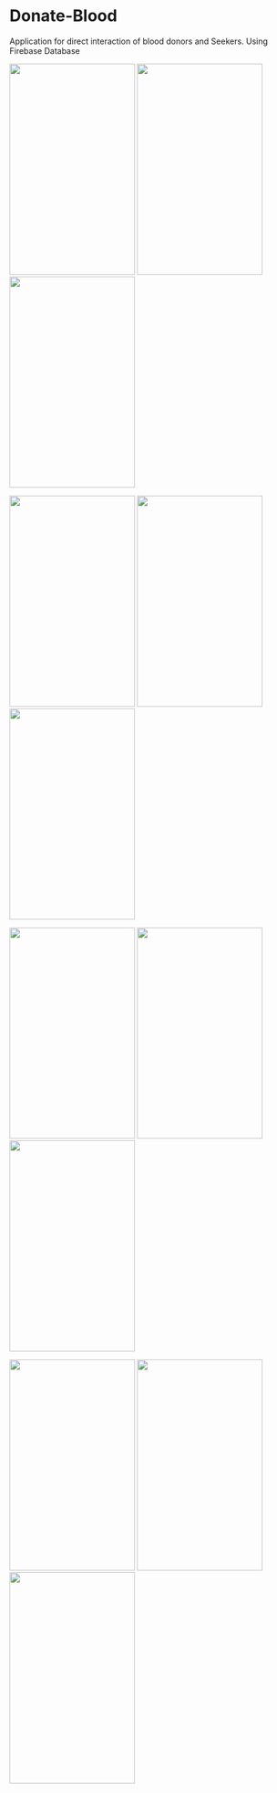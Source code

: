# Donate-Blood
Application for direct interaction of blood donors and Seekers. Using Firebase Database

<image src="images/image1.png" width="220" height="370"> <image src="images/image2.png" width="220" height="370"> <image src="images/image3.png" width="220" height="370">

<image src="images/image4.png" width="220" height="370"> <image src="images/image5.png" width="220" height="370"> <image src="images/image6.png" width="220" height="370">

<image src="images/image7.png" width="220" height="370"> <image src="images/image8.png" width="220" height="370"> <image src="images/image9.png" width="220" height="370">

<image src="images/image10.png" width="220" height="370"> <image src="images/image11.png" width="220" height="370"> <image src="images/image13.png" width="220" height="370">




